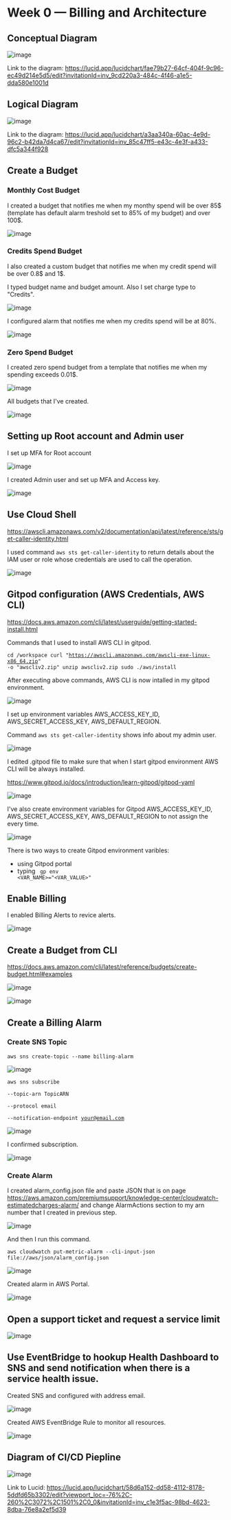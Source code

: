 # Week 0 — Billing and Architecture

## Conceptual Diagram

![image](https://user-images.githubusercontent.com/96197101/219812850-a0025123-3fcc-4fbb-8591-33e1d5280c1b.png)

Link to the diagram: https://lucid.app/lucidchart/fae79b27-64cf-404f-9c96-ec49d214e5d5/edit?invitationId=inv_9cd220a3-484c-4f46-a1e5-dda580e1001d

## Logical Diagram

![image](https://user-images.githubusercontent.com/96197101/219813239-d4b6d833-ada2-4f24-ac80-3e09f59f46f6.png)

Link to the diagram: https://lucid.app/lucidchart/a3aa340a-60ac-4e9d-96c2-b42da7d4ca67/edit?invitationId=inv_85c47ff5-e43c-4e3f-a433-dfc5a344f928

## Create a Budget

### Monthly Cost Budget 

I created a budget that notifies me when my monthy spend will be over 85$ (template has default alarm treshold set to 85% of my budget) and over 100$. 

![image](https://user-images.githubusercontent.com/96197101/219852691-a4239606-7afd-47ee-aec9-9b0f2332c68a.png)

### Credits Spend Budget

I also created a custom budget that notifies me when my credit spend will be over 0.8$ and 1$.

I typed budget name and budget amount. Also I set charge type to "Credits".

![image](https://user-images.githubusercontent.com/96197101/219853007-b19d4018-c94d-40a1-8cbd-ab65123d65fd.png)

I configured alarm that notifies me when my credits spend will be at 80%.

![image](https://user-images.githubusercontent.com/96197101/219853078-6ddb9b51-b8f6-4f80-9aed-50f06cbfe002.png)


### Zero Spend Budget

I created zero spend budget from a template that notifies me when my spending exceeds 0.01$.

![image](https://user-images.githubusercontent.com/96197101/219853776-002a1e37-9720-4cc2-8234-1f5b13bf36d9.png)


All budgets that I've created.

![image](https://user-images.githubusercontent.com/96197101/219853880-8f1113f9-cab7-46a6-b14c-25e310081942.png)

## Setting up Root account and Admin user

I set up MFA for Root account

![image](https://user-images.githubusercontent.com/96197101/219855018-9ca8a4ca-15b0-4099-b8b8-7261a7b48ad5.png)

I created Admin user and set up MFA and Access key.

![image](https://user-images.githubusercontent.com/96197101/219856443-5e4db848-e470-4b4d-896f-be53576d1690.png)


## Use Cloud Shell

https://awscli.amazonaws.com/v2/documentation/api/latest/reference/sts/get-caller-identity.html

I used command <code>aws sts get-caller-identity</code> to return details about the IAM user or role whose credentials are used to call the operation. 

![image](https://user-images.githubusercontent.com/96197101/219856557-2805bfc6-0fc0-4b6e-bc9d-39e91b24aaa9.png)


## Gitpod configuration (AWS Credentials, AWS CLI)

https://docs.aws.amazon.com/cli/latest/userguide/getting-started-install.html

Commands that I used to install AWS CLI in gitpod.

<code>cd /workspace
  curl "https://awscli.amazonaws.com/awscli-exe-linux-x86_64.zip" -o "awscliv2.zip"
  unzip awscliv2.zip
  sudo ./aws/install
</code>


After executing above commands, AWS CLI is now intalled in my gitpod environment.

![image](https://user-images.githubusercontent.com/96197101/219857307-ad015e4f-1565-4fc0-80f2-94bd63563a12.png)

I set up environment variables AWS_ACCESS_KEY_ID, AWS_SECRET_ACCESS_KEY, AWS_DEFAULT_REGION. 

Command <code>aws sts get-caller-identity</code> shows info about my admin user.

![image](https://user-images.githubusercontent.com/96197101/219857638-7d0fb529-7f12-42e9-807f-83397329f410.png)

I edited .gitpod file to make sure that when I start gitpod environment AWS CLI will be always installed. 

https://www.gitpod.io/docs/introduction/learn-gitpod/gitpod-yaml

![image](https://user-images.githubusercontent.com/96197101/219858134-9b3c37e2-0b95-4bf8-ab18-a6f365aa57b7.png)

I've also create environment variables for Gitpod AWS_ACCESS_KEY_ID, AWS_SECRET_ACCESS_KEY, AWS_DEFAULT_REGION to not assign the every time.

![image](https://user-images.githubusercontent.com/96197101/219863852-b03c0ffb-eaf5-4b08-ae99-4126316005ab.png)

There is two ways to create Gitpod environment varibles: 
  - using Gitpod portal
  - typing <code> gp env <VAR_NAME>="<VAR_VALUE>"</code>

  
 ## Enable Billing
  
  I enabled Billing Alerts to revice alerts.
  
  ![image](https://user-images.githubusercontent.com/96197101/219864585-003044b9-3061-46f6-8b0d-5842ae4b8f54.png)

 ## Create a Budget from CLI
  
  https://docs.aws.amazon.com/cli/latest/reference/budgets/create-budget.html#examples
  
  ![image](https://user-images.githubusercontent.com/96197101/219865265-fd1c646f-4f1a-4c54-ae45-b0b5d130304e.png)

  ![image](https://user-images.githubusercontent.com/96197101/219865302-62f17aad-1eef-4e6d-a38d-a32e6e868be9.png)

 ## Create a Billing Alarm
  
 ### Create SNS Topic
  
  <code>aws sns create-topic --name billing-alarm</code>
  
  ![image](https://user-images.githubusercontent.com/96197101/219865471-19d1600b-7897-44d3-b163-8c6aca056e6d.png)

  <code>aws sns subscribe \
    --topic-arn TopicARN \
    --protocol email \
    --notification-endpoint your@email.com</code>
  
  ![image](https://user-images.githubusercontent.com/96197101/219865500-c18c5ee6-b01d-4441-86f3-84fdab33a8ea.png)
  
  I confirmed subscription.
  
  ![image](https://user-images.githubusercontent.com/96197101/219865562-c50c2c29-1782-4c9d-9d96-acfdc2a09e26.png)
  
  ### Create Alarm
  
  I created alarm_config.json file and paste JSON that is on page https://aws.amazon.com/premiumsupport/knowledge-center/cloudwatch-estimatedcharges-alarm/ and change AlarmActions section to my arn number that I created in previous step. 
  
  ![image](https://user-images.githubusercontent.com/96197101/219865849-87e62f3c-6432-4ff6-9c82-2eae02eec519.png)

  And then I run this command.
  
  <code>aws cloudwatch put-metric-alarm --cli-input-json file://aws/json/alarm_config.json</code>
  
  ![image](https://user-images.githubusercontent.com/96197101/219866006-4788a286-3fac-4049-ae04-706c3ca7b11b.png)
  
 Created alarm in AWS Portal.
  
  ![image](https://user-images.githubusercontent.com/96197101/219866062-bcbf6514-f027-4c4f-b5e8-b2e2071bc627.png)

## Open a support ticket and request a service limit
  
  ![image](https://user-images.githubusercontent.com/96197101/219879084-b336f413-051e-4ac4-b0ac-5edc1e81c763.png)

  ## Use EventBridge to hookup Health Dashboard to SNS and send notification when there is a service health issue.
  
  Created SNS and configured with address email.
  
  ![image](https://user-images.githubusercontent.com/96197101/219890089-6164baef-3a19-4b56-86fb-4a0868adac72.png)
  
  Created AWS EventBridge Rule to monitor all resources.

  ![image](https://user-images.githubusercontent.com/96197101/219890803-38ab74d9-b8d4-4f60-a812-24730f67e2d7.png)

## Diagram of CI/CD Piepline
  
  ![image](https://user-images.githubusercontent.com/96197101/219947712-29a63ed0-c0b2-4b5f-9326-de9e078b17b4.png)
  
  Link to Lucid: https://lucid.app/lucidchart/58d6a152-dd58-4112-8178-5ddfd65b3302/edit?viewport_loc=-76%2C-260%2C3072%2C1501%2C0_0&invitationId=inv_c1e3f5ac-98bd-4623-8dba-76e8a2ef5d39
